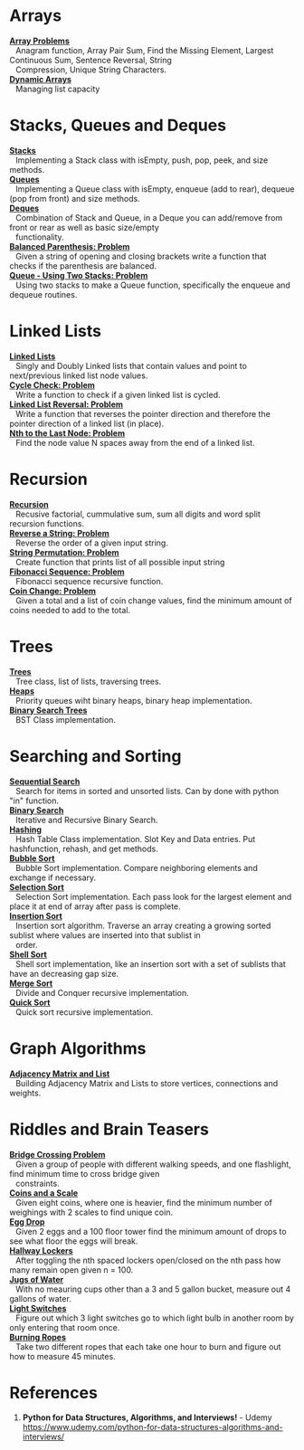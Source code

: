 # Arrays 

**[Array Problems](https://github.com/nkuhta/Python-Algorithms/blob/master/01.%20Array%20Sequeneces/Array%20Problems.ipynb)**  
&ensp; Anagram function,  Array Pair Sum,  Find the Missing Element, Largest Continuous Sum, Sentence Reversal,  String  
&ensp; Compression,  Unique String Characters.  
**[Dynamic Arrays](https://github.com/nkuhta/Python-Algorithms/blob/master/01.%20Array%20Sequeneces/Dynamic%20Arrays.ipynb)**   
&ensp; Managing list capacity

#  Stacks, Queues and Deques
**[Stacks](https://github.com/nkuhta/Python-Algorithms/blob/master/02.%20Stacks%2C%20Queues%20and%20Decks/Stacks.ipynb)**  
&ensp;  Implementing a Stack class with isEmpty, push, pop, peek, and size methods.  
**[Queues](https://github.com/nkuhta/Python-Algorithms/blob/master/02.%20Stacks%2C%20Queues%20and%20Decks/Queues.ipynb)**  
&ensp;  Implementing a Queue class with isEmpty, enqueue (add to rear), dequeue (pop from front) and size methods.  
**[Deques](https://github.com/nkuhta/Python-Algorithms/blob/master/02.%20Stacks%2C%20Queues%20and%20Decks/Deques.ipynb)**  
&ensp;  Combination of Stack and Queue, in a Deque you can add/remove from front or rear as well as basic size/empty  
&ensp; functionality.    
**[Balanced Parenthesis: Problem](https://github.com/nkuhta/Python-Algorithms/blob/master/02.%20Stacks%2C%20Queues%20and%20Decks/Balanced%20Parenthesis.ipynb)**  
&ensp;  Given a string of opening and closing brackets write a function that checks if the parenthesis are balanced.  
**[Queue - Using Two Stacks:  Problem](https://github.com/nkuhta/Python-Algorithms/blob/master/02.%20Stacks%2C%20Queues%20and%20Decks/Queue%20-%20Using%20Two%20Stacks.ipynb)**  
&ensp;  Using two stacks to make a Queue function, specifically the enqueue and dequeue routines.  

#  Linked Lists  
**[Linked Lists](https://github.com/nkuhta/Python-Algorithms/blob/master/03.%20Linked%20Lists/Linked%20List.ipynb)**  
&ensp;  Singly and Doubly Linked lists that contain values and point to next/previous linked list node values.  
**[Cycle Check:  Problem](https://github.com/nkuhta/Python-Algorithms/blob/master/03.%20Linked%20Lists/Singly%20Linked%20List%20Cycle%20Check.ipynb)**  
&ensp;  Write a function to check if a given linked list is cycled.  
**[Linked List Reversal:  Problem](https://github.com/nkuhta/Python-Algorithms/blob/master/03.%20Linked%20Lists/Linked%20List%20Reversal.ipynb)**  
&ensp;  Write a function that reverses the pointer direction and therefore the pointer direction of a linked list (in place).  
**[Nth to the Last Node:  Problem](https://github.com/nkuhta/Python-Algorithms/blob/master/03.%20Linked%20Lists/Nth%20to%20Last%20Node%20.ipynb)**  
&ensp;  Find the node value N spaces away from the end of a linked list.  

# Recursion
**[Recursion](https://github.com/nkuhta/Python-Algorithms/blob/master/04.%20%20Recursion/Recursion.ipynb)**  
&ensp;  Recusive factorial, cummulative sum, sum all digits and word split recursion functions.  
**[Reverse a String:  Problem](https://github.com/nkuhta/Python-Algorithms/blob/master/04.%20%20Recursion/Reverse.ipynb)**  
&ensp;  Reverse the order of a given input string.  
**[String Permutation:  Problem](https://github.com/nkuhta/Python-Algorithms/blob/master/04.%20%20Recursion/String%20Permutation.ipynb)**  
&ensp;  Create function that prints list of all possible input string   
**[Fibonacci Sequence:  Problem](https://github.com/nkuhta/Python-Algorithms/blob/master/04.%20%20Recursion/Fibonacci.ipynb)**  
&ensp;  Fibonacci sequence recursive function.  
**[Coin Change:  Problem](https://github.com/nkuhta/Python-Algorithms/blob/master/04.%20%20Recursion/Coin%20Change%20Problem.ipynb)**  
&ensp;  Given a total and a list of coin change values, find the minimum amount of coins needed to add to the total. 

# Trees
**[Trees](https://github.com/nkuhta/Python-Algorithms/blob/master/05.%20Trees/Trees.ipynb)**  
&ensp;  Tree class, list of lists, traversing trees.  
**[Heaps](https://github.com/nkuhta/Python-Algorithms/blob/master/05.%20Trees/Heaps.ipynb)**  
&ensp;  Priority queues wiht binary heaps, binary heap implementation.  
**[Binary Search Trees]()**  
&ensp;  BST Class implementation. 

# Searching and Sorting
**[Sequential Search](https://github.com/nkuhta/Python-Algorithms/blob/master/06.%20Searching%20and%20Sorting/Sequential%20Search.ipynb)**  
&ensp;  Search for items in sorted and unsorted lists.  Can by done with python "in" function.  
**[Binary Search](https://github.com/nkuhta/Python-Algorithms/blob/master/06.%20Searching%20and%20Sorting/Binary%20Search%20.ipynb)**  
&ensp;  Iterative and Recursive Binary Search.  
**[Hashing](https://github.com/nkuhta/Python-Algorithms/blob/master/06.%20Searching%20and%20Sorting/Hashing.ipynb)**  
&ensp;  Hash Table Class implementation.  Slot Key and Data entries.  Put hashfunction, rehash, and get methods.  
**[Bubble Sort](https://github.com/nkuhta/Python-Algorithms/blob/master/06.%20Searching%20and%20Sorting/Bubble%20Sort.ipynb)**  
&ensp;  Bubble Sort implementation.  Compare neighboring elements and exchange if necessary.  
**[Selection Sort](https://github.com/nkuhta/Python-Algorithms/blob/master/06.%20Searching%20and%20Sorting/Selection%20Sort.ipynb)**  
&ensp;  Selection Sort implementation.  Each pass look for the largest element and place it at end of array after pass is complete.  
**[Insertion Sort](https://github.com/nkuhta/Python-Algorithms/blob/master/06.%20Searching%20and%20Sorting/Insertion%20Sort.ipynb)**  
&ensp;  Insertion sort algorithm.  Traverse an array creating a growing sorted sublist where values are inserted into that sublist in  
&ensp; order.  
**[Shell Sort](https://github.com/nkuhta/Python-Algorithms/blob/master/06.%20Searching%20and%20Sorting/Shell%20Sort.ipynb)**  
&ensp;  Shell sort implementation, like an insertion sort with a set of sublists that have an decreasing gap size.  
**[Merge Sort](https://github.com/nkuhta/Python-Algorithms/blob/master/06.%20Searching%20and%20Sorting/Merge%20Sort.ipynb)**  
&ensp;  Divide and Conquer recursive implementation.  
**[Quick Sort](https://github.com/nkuhta/Python-Algorithms/blob/master/06.%20Searching%20and%20Sorting/Quick%20Sort.ipynb)**  
&ensp;  Quick sort recursive implementation.  

# Graph Algorithms
**[Adjacency Matrix and List](https://github.com/nkuhta/Python-Algorithms/blob/master/07.%20Graph%20Algorithms/Adjacency%20Matrix%20and%20List.ipynb)**  
&ensp;  Building Adjacency Matrix and Lists to store vertices, connections and weights.  

# Riddles and Brain Teasers
**[Bridge Crossing Problem](https://github.com/nkuhta/Python-Algorithms/blob/master/08.%20Riddles/Bridge%20Crossing.ipynb)**  
&ensp;  Given a group of people with different walking speeds, and one flashlight, find minimum time to cross bridge given  
&ensp; constraints.  
**[Coins and a Scale](https://github.com/nkuhta/Python-Algorithms/blob/master/08.%20Riddles/Coins%20and%20a%20Scale.ipynb)**  
&ensp;  Given eight coins, where one is heavier, find the minimum number of weighings with 2 scales to find unique coin.  
**[Egg Drop](https://github.com/nkuhta/Python-Algorithms/blob/master/08.%20Riddles/Egg%20Drop.ipynb)**  
&ensp;  Given 2 eggs and a 100 floor tower find the minimum amount of drops to see what floor the eggs will break.  
**[Hallway Lockers](https://github.com/nkuhta/Python-Algorithms/blob/master/08.%20Riddles/Hallway%20Lockers.ipynb)**  
&ensp;  After toggling the nth spaced lockers open/closed on the nth pass how many remain open given n = 100.  
**[Jugs of Water](https://github.com/nkuhta/Python-Algorithms/blob/master/08.%20Riddles/Jugs%20of%20Water.ipynb)**  
&ensp;  With no meauring cups other than a 3 and 5 gallon bucket, measure out 4 gallons of water.  
**[Light Switches](https://github.com/nkuhta/Python-Algorithms/blob/master/08.%20Riddles/Light%20Switches.ipynb)**  
&ensp;  Figure out which 3 light switches go to which light bulb in another room by only entering that room once.  
**[Burning Ropes]()**  
&ensp;  Take two different ropes that each take one hour to burn and figure out how to measure 45 minutes. 







































#  References
1.  **Python for Data Structures, Algorithms, and Interviews!** - Udemy  
https://www.udemy.com/python-for-data-structures-algorithms-and-interviews/